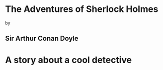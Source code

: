 
# The Adventures of Sherlock Holmes

 by

## Sir Arthur Conan Doyle 

# A story about a cool detective